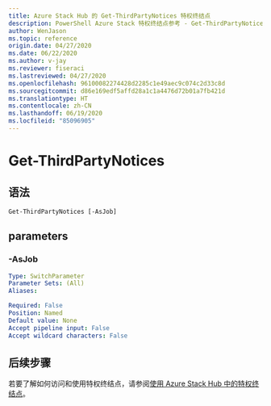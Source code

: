 ```yaml
---
title: Azure Stack Hub 的 Get-ThirdPartyNotices 特权终结点
description: PowerShell Azure Stack 特权终结点参考 - Get-ThirdPartyNotices
author: WenJason
ms.topic: reference
origin.date: 04/27/2020
ms.date: 06/22/2020
ms.author: v-jay
ms.reviewer: fiseraci
ms.lastreviewed: 04/27/2020
ms.openlocfilehash: 96100082274428d2285c1e49aec9c074c2d33c8d
ms.sourcegitcommit: d86e169edf5affd28a1c1a4476d72b01a7fb421d
ms.translationtype: HT
ms.contentlocale: zh-CN
ms.lasthandoff: 06/19/2020
ms.locfileid: "85096905"
---
```

# <a name="get-thirdpartynotices"></a>Get-ThirdPartyNotices

## <a name="syntax"></a>语法

```
Get-ThirdPartyNotices [-AsJob]
```

## <a name="parameters"></a>parameters

### <a name="-asjob"></a>-AsJob


```yaml
Type: SwitchParameter
Parameter Sets: (All)
Aliases:

Required: False
Position: Named
Default value: None
Accept pipeline input: False
Accept wildcard characters: False
```

## <a name="next-steps"></a>后续步骤

若要了解如何访问和使用特权终结点，请参阅[使用 Azure Stack Hub 中的特权终结点](/azure-stack/operator/azure-stack-privileged-endpoint)。